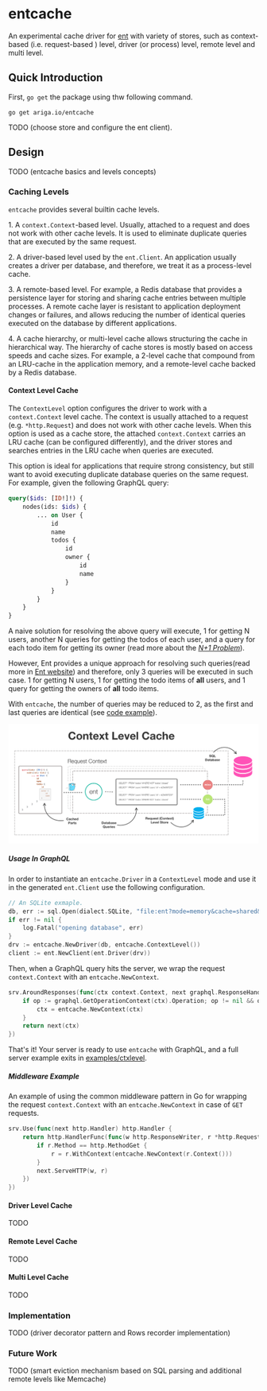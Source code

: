 # entcache

An experimental cache driver for [ent](https://github.com/ent/ent) with variety of stores,
such as context-based (i.e. request-based ) level, driver (or process) level, remote level
and multi level.

## Quick Introduction

First, `go get` the package using thw following command.

```shell
go get ariga.io/entcache
```

TODO (choose store and configure the ent client).

## Design

TODO (entcache basics and levels concepts)

### Caching Levels

`entcache` provides several builtin cache levels.

1\. A `context.Context`-based level. Usually, attached to a request and does not work with other cache levels.
It is used to eliminate duplicate queries that are executed by the same request.

2\. A driver-based level used by the `ent.Client`. An application usually creates a driver per database,
and therefore, we treat it as a process-level cache.

3\. A remote-based level. For example, a Redis database that provides a persistence layer for storing and sharing cache
  entries between multiple processes. A remote cache layer is resistant to application deployment changes or failures,
  and allows reducing the number of identical queries executed on the database by different applications.

4\. A cache hierarchy, or multi-level cache allows structuring the cache in hierarchical way. The hierarchy of cache
stores is mostly based on access speeds and cache sizes. For example, a 2-level cache that compound from an LRU-cache
in the application memory, and a remote-level cache backed by a Redis database.

#### Context Level Cache

The `ContextLevel` option configures the driver to work with a `context.Context` level cache. The context is usually
attached to a request (e.g. `*http.Request`) and does not work with other cache levels. When this option is used as
a cache store, the attached `context.Context` carries an LRU cache (can be configured differently), and the driver
stores and searches entries in the LRU cache when queries are executed.

This option is ideal for applications that require strong consistency, but still want to avoid executing duplicate
database queries on the same request. For example, given the following GraphQL query:

```graphql
query($ids: [ID!]!) {
    nodes(ids: $ids) {
        ... on User {
            id
            name
            todos {
                id
                owner {
                    id
                    name
                }
            }
        }
    }
}
```

A naive solution for resolving the above query will execute, 1 for getting N users, another N queries for getting
the todos of each user, and a query for each todo item for getting its owner (read more about the
[_N+1 Problem_](https://entgo.io/docs/tutorial-todo-gql-field-collection/#problem)).

However, Ent provides a unique approach for resolving such queries(read more in
[Ent website](https://entgo.io/docs/tutorial-todo-gql-field-collection)) and therefore, only 3 queries will be executed
in such case. 1 for getting N users, 1 for getting the todo items of **all** users, and 1 query for getting the owners
of **all** todo items.

With `entcache`, the number of queries may be reduced to 2, as the first and last queries are identical (see
[code example](internal/examples/ctxlevel/main_test.go)).

![context-level-cache](internal/assets/ctxlevel.png)

##### Usage In GraphQL

In order to instantiate an `entcache.Driver` in a `ContextLevel` mode and use it in the generated `ent.Client` use the
following configuration.

```go
// An SQLite exmaple.
db, err := sql.Open(dialect.SQLite, "file:ent?mode=memory&cache=shared&_fk=1")
if err != nil {
	log.Fatal("opening database", err)
}
drv := entcache.NewDriver(db, entcache.ContextLevel())
client := ent.NewClient(ent.Driver(drv))
```

Then, when a GraphQL query hits the server, we wrap the request `context.Context` with an `entcache.NewContext`.

```go
srv.AroundResponses(func(ctx context.Context, next graphql.ResponseHandler) *graphql.Response {
	if op := graphql.GetOperationContext(ctx).Operation; op != nil && op.Operation == ast.Query {
		ctx = entcache.NewContext(ctx)
	}
	return next(ctx)
})
```

That's it! Your server is ready to use `entcache` with GraphQL, and a full server example exits in
[examples/ctxlevel](internal/examples/ctxlevel).

##### Middleware Example

An example of using the common middleware pattern in Go for wrapping the request `context.Context` with
an `entcache.NewContext` in case of `GET` requests.

```go
srv.Use(func(next http.Handler) http.Handler {
	return http.HandlerFunc(func(w http.ResponseWriter, r *http.Request) {
		if r.Method == http.MethodGet {
			r = r.WithContext(entcache.NewContext(r.Context()))
		}
		next.ServeHTTP(w, r)
	})
})
```

#### Driver Level Cache

TODO

#### Remote Level Cache

TODO

#### Multi Level Cache

TODO

### Implementation

TODO (driver decorator pattern and Rows recorder implementation)

### Future Work

TODO (smart eviction mechanism based on SQL parsing and additional remote levels like Memcache)
